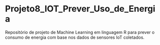 # Projeto8_IOT_Prever_Uso_de_Energia
Repositório de projeto de Machine Learning em linguagem R para prever o  consumo de energia com base nos dados de sensores IoT coletados.  
